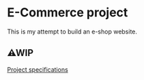 # E-Commerce project

This is my attempt to build an e-shop website.

## **⚠WIP**

[Project specifications](https://github.com/DonatasAbro/ecommerce-project/blob/main/project%20specifications.md)
